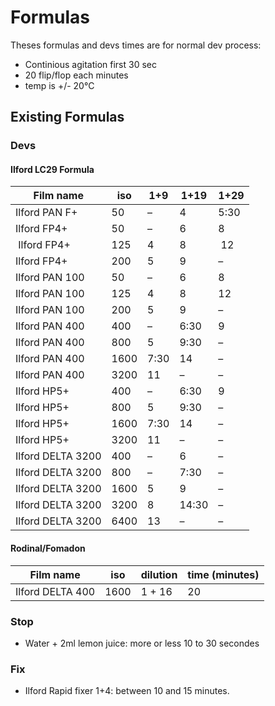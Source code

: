 # Formulas

Theses formulas and devs times are for normal dev process:
  - Continious agitation first 30 sec
  - 20 flip/flop each minutes
  - temp is +/- 20°C

## Existing Formulas

### Devs

#### Ilford LC29 Formula

| Film name | iso |	1+9	| 1+19 | 1+29 |
|---|---|---|---|---|
| Ilford PAN F+ |	50 | – | 4 | 5:30 |
| Ilford FP4+ | 50 | –	| 6	| 8 |
| Ilford FP4+ | 125 | 4	| 8	| 12 |
| Ilford FP4+ |	200	| 5 |	9	| – |
| Ilford PAN 100 | 50 |	– |	6	| 8 |
| Ilford PAN 100 | 125 | 4 | 8 | 12 |
| Ilford PAN 100 | 200 | 5 | 9 | – |
| Ilford PAN 400 | 400 | – | 6:30	| 9 |
| Ilford PAN 400 | 800 | 5 | 9:30	| – |
| Ilford PAN 400 | 1600 | 7:30 | 14 | – |
| Ilford PAN 400 | 3200 | 11 | – | – |
| Ilford HP5+	| 400 | –	| 6:30 | 9 |
| Ilford HP5+	| 800 | 5	| 9:30 | – |
| Ilford HP5+	| 1600 | 7:30 |	14 | – |
| Ilford HP5+	| 3200 | 11	| – |	– |
| Ilford DELTA 3200 |	400 | – | 6 | – |
| Ilford DELTA 3200	| 800 |	–	| 7:30 | – |
| Ilford DELTA 3200	| 1600 | 5 | 9 | – |
| Ilford DELTA 3200	| 3200 | 8 | 14:30 | – |
| Ilford DELTA 3200	| 6400 | 13 | – | – |

#### Rodinal/Fomadon

| Film name	| iso | dilution | time (minutes) |
|---|---|---|---|
| Ilford DELTA 400 | 1600 | 1 + 16 | 20 |

### Stop
  * Water + 2ml lemon juice: more or less 10 to 30 secondes

### Fix
  * Ilford Rapid fixer 1+4: between 10 and 15 minutes.
